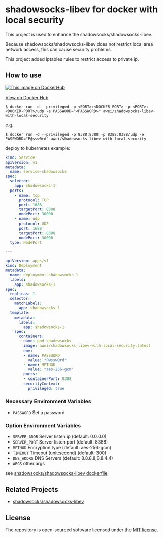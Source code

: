 # shadowsocks-libev for docker with local security
This project is used to enhance the shadowsocks/shadowsocks-libev.

Because shadowsocks/shadowsocks-libev does not restrict local area network access, this can cause security problems.

This project added iptables rules to restrict access to private ip.

## How to use
[![This image on DockerHub](https://img.shields.io/docker/pulls/awei/shadowsocks-libev-with-local-security.svg)](https://hub.docker.com/r/awei/shadowsocks-libev-with-local-security/)

[View on Docker Hub](https://hub.docker.com/r/awei/shadowsocks-libev-with-local-security)
```console
$ docker run -d --privileged -p <PORT>:<DOCKER-PORT> -p <PORT>:<DOCKER-PORT>/udp -e PASSWORD="<PASSWORD>" awei/shadowsocks-libev-with-local-security
```
e.g.
```
$ docker run -d --privileged -p 8388:8388 -p 8388:8388/udp -e PASSWORD="P@ssw0rd" awei/shadowsocks-libev-with-local-security
```
deploy to kubernetes example:
```yaml
kind: Service
apiVersion: v1
metadata:
  name: service-shadowsocks
spec:
  selector:
    app: shadowsocks-1
  ports:
    - name: tcp
      protocol: TCP
      port: 1688
      targetPort: 8388
      nodePort: 30000
    - name: udp
      protocol: UDP
      port: 1688
      targetPort: 8388
      nodePort: 30000
  type: NodePort

---

apiVersion: apps/v1
kind: Deployment
metadata:
  name: deployment-shadowsocks-1
  labels:
    app: shadowsocks-1
spec:
  replicas: 1
  selector:
    matchLabels:
      app: shadowsocks-1
  template:
    metadata:
      labels:
        app: shadowsocks-1
    spec:
      containers:
      - name: pod-shadowsocks
        image: awei/shadowsocks-libev-with-local-security:latest
        env:
        - name: PASSWORD
          value: "P@ssw0rd"
        - name: METHOD
          value: "aes-256-gcm"
        ports:
        - containerPort: 8388
        securityContext:
          privileged: true
```
### Necessary Environment Variables
* `PASSWORD` Set a password

### Option Environment Variables

* `SERVER_ADDR` Server listen ip (default: 0.0.0.0)
* `SERVER_PORT` Server listen port (default: 8388)
* `METHOD` Encryption type (default: aes-256-gcm)
* `TIMEOUT` Timeout (unit:second) (default: 300)
* `DNS_ADDRS` DNS Servers (default: 8.8.8.8,8.8.4.4)
* `ARGS` other args

see [shadowsocks/shadowsocks-libev dockerfile](https://hub.docker.com/r/shadowsocks/shadowsocks-libev/dockerfile)

## Related Projects
- [shadowsocks/shadowsocks-libev](https://hub.docker.com/r/shadowsocks/shadowsocks-libev)

## License
The repository is open-sourced software licensed under the [MIT license](https://opensource.org/licenses/MIT).
